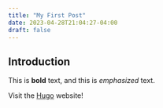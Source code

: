 ```yaml
---
title: "My First Post"
date: 2023-04-28T21:04:27-04:00
draft: false
---
```

## Introduction

This is **bold** text, and this is *emphasized* text.

Visit the [Hugo](https://gohugo.io) website!